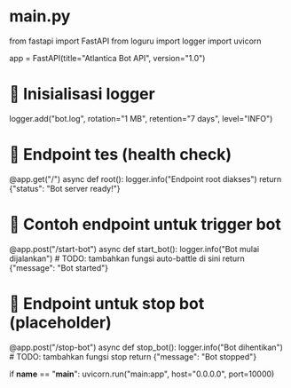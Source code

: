 # main.py
from fastapi import FastAPI
from loguru import logger
import uvicorn

app = FastAPI(title="Atlantica Bot API", version="1.0")

# 🔹 Inisialisasi logger
logger.add("bot.log", rotation="1 MB", retention="7 days", level="INFO")

# 🔹 Endpoint tes (health check)
@app.get("/")
async def root():
    logger.info("Endpoint root diakses")
    return {"status": "Bot server ready!"}

# 🔹 Contoh endpoint untuk trigger bot
@app.post("/start-bot")
async def start_bot():
    logger.info("Bot mulai dijalankan")
    # TODO: tambahkan fungsi auto-battle di sini
    return {"message": "Bot started"}

# 🔹 Endpoint untuk stop bot (placeholder)
@app.post("/stop-bot")
async def stop_bot():
    logger.info("Bot dihentikan")
    # TODO: tambahkan fungsi stop
    return {"message": "Bot stopped"}

if __name__ == "__main__":
    uvicorn.run("main:app", host="0.0.0.0", port=10000)

